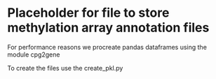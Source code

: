 # Placeholder for file to store methylation array annotation files

For performance reasons we procreate pandas dataframes using the module cpg2gene

To create the files use the create_pkl.py
